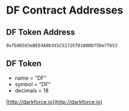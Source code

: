 # DF Contract Addresses


## DF Token Address

```
0xfb98593eBEE4A0b3d1C5272Ef0180DD75De7f653
```

## DF Token

* name = "DF"
* symbol = "DF"
* decimals = 18


[http://darkforce.io](http://darkforce.io)